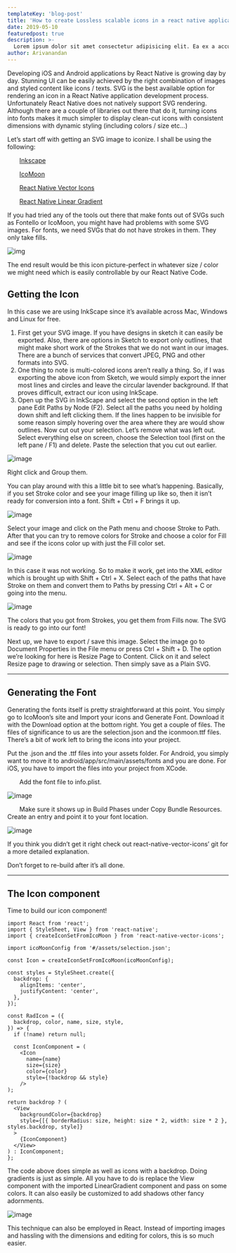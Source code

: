 ```yaml
---
templateKey: 'blog-post'
title: 'How to create Lossless scalable icons in a react native application'
date: 2019-05-10
featuredpost: true
description: >-
  Lorem ipsum dolor sit amet consectetur adipisicing elit. Ea ex a accusamus facilis aperiam sed ad tenetur molestiae cum ipsam, sunt eius rerum numquam commodi ipsa quas sequi optio molestias?
author: Arivanandan
---
```

Developing iOS and Android applications by React Native is growing day by day. Stunning UI can be easily achieved by the right combination of images and styled content like icons / texts. SVG is the best available option for rendering an icon in a React Native application development process. Unfortunately React Native does not natively support SVG rendering. Although there are a couple of libraries out there that do it, turning icons into fonts makes it much simpler to display clean-cut icons with consistent dimensions with dynamic styling (including colors / size etc…)

Let’s start off with getting an SVG image to iconize. I shall be using the following:

 &nbsp; &nbsp; &nbsp; &nbsp;[Inkscape](https://inkscape.org/)

 &nbsp; &nbsp; &nbsp; &nbsp;[IcoMoon](https://icomoon.io/app)

 &nbsp; &nbsp; &nbsp; &nbsp;[React Native Vector Icons](https://github.com/oblador/react-native-vector-icons)

 &nbsp; &nbsp; &nbsp; &nbsp;[React Native Linear Gradient](https://github.com/react-native-community/react-native-linear-gradient)

If you had tried any of the tools out there that make fonts out of SVGs such as Fontello or IcoMoon, you might have had problems with some SVG images. For fonts, we need SVGs that do not have strokes in them. They only take fills.

![[img](/img/Screen-Shot-2018-12-24-at-1.09.18-PM-1.png)](https://codebrahma.com/wp-content/uploads/2018/06/react-native-application-development.png)

The end result would be this icon picture-perfect in whatever size / color we might need which is easily controllable by our React Native Code.

## Getting the Icon
In this case we are using InkScape since it’s available across Mac, Windows and Linux for free.

1. First get your SVG image. If you have designs in sketch it can easily be exported. Also, there are options in Sketch to export only outlines, that might make short work of the Strokes that we do not want in our images. There are a bunch of services that convert JPEG, PNG and other formats into SVG.
2. One thing to note is multi-colored icons aren’t really a thing. So, if I was exporting the above icon from Sketch, we would simply export the inner most lines and circles and leave the circular lavender background. If that proves difficult, extract our icon using InkScape.
3. Open up the SVG in InkScape and select the second option in the left pane Edit Paths by Node (F2). Select all the paths you need by holding down shift and left clicking them. If the lines happen to be invisible for some reason simply hovering over the area where they are would show outlines. Now cut out your selection. Let’s remove what was left out. Select everything else on screen, choose the Selection tool (first on the left pane / F1) and delete. Paste the selection that you cut out earlier.

![image](/img/react-native-app-development-.png)

Right click and Group them.

You can play around with this a little bit to see what’s happening. Basically, if you set Stroke color and see your image filling up like so, then it isn’t ready for conversion into a font. Shift + Ctrl + F brings it up.

![image](/img/react-native-vector-icons-300x196.png)

Select your image and click on the Path menu and choose Stroke to Path. After that you can try to remove colors for Stroke and choose a color for Fill and see if the icons color up with just the Fill color set.

![image](/img//react-native-vector-icons-2-300x229.png)

In this case it was not working. So to make it work, get into the XML editor which is brought up with Shift + Ctrl + X. Select each of the paths that have Stroke on them and convert them to Paths by pressing Ctrl + Alt + C or going into the menu.

![image](/img/react-native-vector-icons-3-300x182.png)

The colors that you got from Strokes, you get them from Fills now. The SVG is ready to go into our font!

Next up, we have to export / save this image. Select the image go to Document Properties in the File menu or press Ctrl + Shift + D. The option we’re looking for here is Resize Page to Content. Click on it and select Resize page to drawing or selection. Then simply save as a Plain SVG.

---

## Generating the Font
Generating the fonts itself is pretty straightforward at this point. You simply go to IcoMoon’s site and Import your icons and Generate Font. Download it with the Download option at the bottom right. You get a couple of files. The files of significance to us are the selection.json and the iconmoon.ttf files. There’s a bit of work left to bring the icons into your project.

Put the .json and the .ttf files into your assets folder. For Android, you simply want to move it to android/app/src/main/assets/fonts and you are done. For iOS, you have to import the files into your project from XCode.

&nbsp; &nbsp; &nbsp; &nbsp;Add the font file to info.plist.

![image](/img/react-native-app-development-services-300x71.png)

&nbsp; &nbsp; &nbsp; &nbsp;Make sure it shows up in Build Phases under Copy Bundle Resources. Create an entry and point it to your font location.

![image](/img/react-native-app-development-services-2-300x92.png)

If you think you didn’t get it right check out react-native-vector-icons’ git for a more detailed explanation.

Don’t forget to re-build after it’s all done.

---

 ## The Icon component
Time to build our icon component!
```
import React from 'react';
import { StyleSheet, View } from 'react-native';
import { createIconSetFromIcoMoon } from 'react-native-vector-icons';

import icoMoonConfig from '#/assets/selection.json';

const Icon = createIconSetFromIcoMoon(icoMoonConfig);

const styles = StyleSheet.create({
  backdrop: {
    alignItems: 'center',
    justifyContent: 'center',
  },
});

const RadIcon = ({
  backdrop, color, name, size, style,
}) => {
  if (!name) return null;

  const IconComponent = ( 
    <Icon
      name={name}
      size={size}
      color={color}
      style={!backdrop && style}
    />
);

return backdrop ? (
  <View
    backgroundColor={backdrop}
    style={[{ borderRadius: size, height: size * 2, width: size * 2 }, styles.backdrop, style]}
  >
    {IconComponent}
  </View>
) : IconComponent;
};
```

The code above does simple as well as icons with a backdrop. Doing gradients is just as simple. All you have to do is replace the View component with the imported LinearGradient component and pass on some colors. It can also easily be customized to add shadows other fancy adornments.

![[image](/img/icons-300x111.png)](https://codebrahma.com/wp-content/uploads/2018/06/icons.png 'img')

This technique can also be employed in React. Instead of importing images and hassling with the dimensions and editing for colors, this is so much easier.